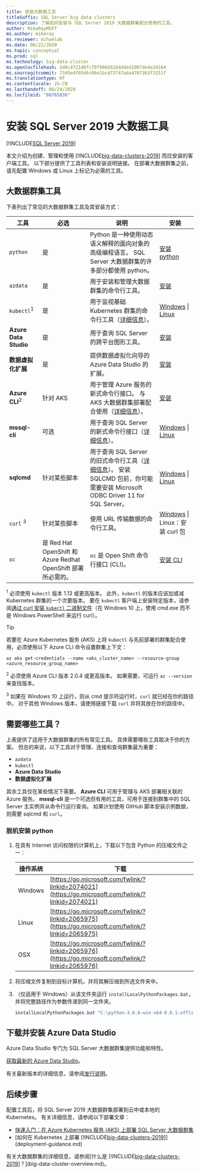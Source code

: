 ```yaml
---
title: 安装大数据工具
titleSuffix: SQL Server big data clusters
description: 了解如何安装与 SQL Server 2019 大数据群集配合使用的工具。
author: MikeRayMSFT
ms.author: mikeray
ms.reviewer: mihaelab
ms.date: 06/22/2020
ms.topic: conceptual
ms.prod: sql
ms.technology: big-data-cluster
ms.openlocfilehash: 5d0c4f21d6fcf8f90026164dded1007de4e34164
ms.sourcegitcommit: 7345e4f05d6c06e1bcd73747a4a47873b3f3251f
ms.translationtype: HT
ms.contentlocale: zh-CN
ms.lasthandoff: 08/24/2020
ms.locfileid: "88765836"
---
```

# <a name="install-sql-server-2019-big-data-tools"></a>安装 SQL Server 2019 大数据工具

[!INCLUDE[SQL Server 2019](../includes/applies-to-version/sqlserver2019.md)]

本文介绍为创建、管理和使用 [!INCLUDE[big-data-clusters-2019](../includes/ssbigdataclusters-ver15.md)] 而应安装的客户端工具。 以下部分提供了工具列表和安装说明链接。 在部署大数据群集之前，请先配置 Windows 或 Linux 上标记为必需的工具。

## <a name="big-data-cluster-tools"></a>大数据群集工具

下表列出了常见的大数据群集工具及其安装方式：

| 工具 | 必选 | 说明 | 安装 |
|---|---|---|---|
| `python` | 是 | Python 是一种使用动态语义解释的面向对象的高级编程语言。 SQL Server 大数据群集的许多部分都使用 python。 | [安装 python](#python)|
| `azdata` | 是 | 用于安装和管理大数据群集的命令行工具。 | [安装](deploy-install-azdata.md) |
| `kubectl`<sup>1</sup> | 是 | 用于监视基础 Kubernetes 群集的命令行工具（[详细信息](https://kubernetes.io/docs/tasks/tools/install-kubectl/)）。 | [Windows](https://kubernetes.io/docs/tasks/tools/install-kubectl/#install-with-powershell-from-psgallery) \| [Linux](https://kubernetes.io/docs/tasks/tools/install-kubectl/#install-using-native-package-management) |
| **Azure Data Studio** | 是 | 用于查询 SQL Server 的跨平台图形工具。 | [安装](https://aka.ms/getazuredatastudio) |
| **数据虚拟化扩展** | 是 | 提供数据虚拟化向导的 Azure Data Studio 的扩展。 | [安装](../azure-data-studio/data-virtualization-extension.md) |
| **Azure CLI**<sup>2</sup> | 针对 AKS | 用于管理 Azure 服务的新式命令行接口。 与 AKS 大数据群集部署配合使用（[详细信息](/cli/azure/?view=azure-cli-latest)）。 | [安装](/cli/azure/install-azure-cli?view=azure-cli-latest) |
| **mssql-cli** | 可选 | 用于查询 SQL Server 的新式命令行接口（[详细信息](../tools/mssql-cli.md)）。 | [Windows](https://github.com/dbcli/mssql-cli/blob/master/doc/installation/windows.md) \| [Linux](https://github.com/dbcli/mssql-cli/blob/master/doc/installation/linux.md) |
| **sqlcmd** | 针对某些脚本 | 用于查询 SQL Server 的旧式命令行工具（[详细信息](../tools/sqlcmd-utility.md?view=sql-server-ver15)）。 安装 SQLCMD 包前，你可能需要安装 Microsoft ODBC Driver 11 for SQL Server。 | [Windows](https://www.microsoft.com/download/details.aspx?id=36433) \| [Linux](../linux/sql-server-linux-setup-tools.md) |
| `curl` <sup>3</sup> | 针对某些脚本 | 使用 URL 传输数据的命令行工具。 | [Windows](https://curl.haxx.se/windows/) \| Linux：安装 curl 包 |
| `oc` | 是 Red Hat OpenShift 和 Azure Redhat OpenShift 部署所必需的。 |`oc` 是 Open Shift 命令行接口 (CLI)。 | [安装 CLI](https://docs.openshift.com/container-platform/4.4/cli_reference/openshift_cli/getting-started-cli.html#installing-the-cli)

<sup>1</sup> 必须使用 `kubectl` 版本 1.13 或更高版本。 此外，`kubectl` 的版本应该加或减 Kubernetes 群集的一个次要版本。 要在 `kubectl` 客户端上安装特定版本，请参阅[通过 curl 安装 `kubectl` 二进制文件](https://kubernetes.io/docs/tasks/tools/install-kubectl/#install-kubectl-binary-using-curl)（在 Windows 10 上，使用 cmd.exe 而不是 Windows PowerShell 来运行 curl）。

> [!TIP]
> 若要在 Azure Kubernetes 服务 (AKS) 上将 `kubectl` 与先前部署的群集配合使用，必须使用以下 Azure CLI 命令设置群集上下文：
>
>    ```azurecli
>    az aks get-credentials --name <aks_cluster_name> --resource-group <azure_resource_group_name>
>    ```

<sup>2</sup> 必须使用 Azure CLI 版本 2.0.4 或更高版本。 如果需要，可运行 `az --version` 来查找版本。

<sup>3</sup> 如果在 Windows 10 上运行，则从 cmd 提示符运行时，`curl` 就已经在你的路径中。 对于其他 Windows 版本，请使用链接下载 `curl` 并将其放在你的路径中。

## <a name="which-tools-are-required"></a>需要哪些工具？

上表提供了适用于大数据群集的所有常见工具。 具体需要哪些工具取决于你的方案。 但总的来说，以下工具对于管理、连接和查询群集最为重要：

- `azdata`
- `kubectl`
- **Azure Data Studio**
- **数据虚拟化扩展**

其余工具仅在某些情况下需要。 **Azure CLI** 可用于管理与 AKS 部署相关联的 Azure 服务。 **mssql-cli** 是一个可选但有用的工具，可用于连接到群集中的 SQL Server 主实例并从命令行运行查询。 如果计划使用 GitHub 脚本安装示例数据，则需要 sqlcmd 和 `curl`。

### <a name="install-python-offline"></a><a id="python"></a> 脱机安装 python

1. 在具有 Internet 访问权限的计算机上，下载以下包含 Python 的压缩文件之一：

   | 操作系统 | 下载 |
   |---|---|
   | Windows | [https://go.microsoft.com/fwlink/?linkid=2074021](https://go.microsoft.com/fwlink/?linkid=2074021) |
   | Linux   | [https://go.microsoft.com/fwlink/?linkid=2065975](https://go.microsoft.com/fwlink/?linkid=2065975) |
   | OSX     | [https://go.microsoft.com/fwlink/?linkid=2065976](https://go.microsoft.com/fwlink/?linkid=2065976) |

1. 将压缩文件复制到目标计算机，并将其解压缩到所选文件夹中。

1. （仅适用于 Windows）从该文件夹运行 `installLocalPythonPackages.bat`，并将完整路径作为参数传递到同一文件夹。

   ```PowerShell
   installLocalPythonPackages.bat "C:\python-3.6.6-win-x64-0.0.1-offline\0.0.1"
   ```

## <a name="download-and-install-azure-data-studio"></a>下载并安装 Azure Data Studio

Azure Data Studio 专门为 SQL Server 大数据群集提供功能和特性。

[获取最新的 Azure Data Studio](https://aka.ms/getazuredatastudio)。

有关最新版本的详细信息，请参阅[发行说明](./release-notes-big-data-cluster.md)。

## <a name="next-steps"></a>后续步骤

配置工具后，将 SQL Server 2019 大数据群集部署到云中或本地的 Kubernetes。 有关详细信息，请参阅以下部署文章：

- [快速入门：在 Azure Kubernetes 服务 (AKS) 上部署 SQL Server 大数据群集](quickstart-big-data-cluster-deploy.md)
- [如何在 Kubernetes 上部署 [!INCLUDE[big-data-clusters-2019](../includes/ssbigdataclusters-ss-nover.md)]](deployment-guidance.md)

有关大数据群集的详细信息，请参阅[什么是 [!INCLUDE[big-data-clusters-2019](../includes/ssbigdataclusters-ver15.md)]？](big-data-cluster-overview.md)。